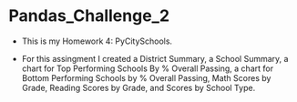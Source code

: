 # Pandas_Challenge_2

- This is my Homework 4: PyCitySchools. 

- For this assingment I created a District Summary, a School Summary, a chart for Top Performing Schools By % Overall Passing, a chart for Bottom Performing Schools by % Overall Passing, Math Scores by Grade, Reading Scores by Grade, and Scores by School Type.
